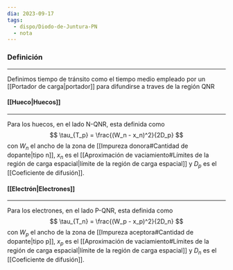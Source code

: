 ```yaml
---
dia: 2023-09-17
tags:
  - dispo/Diodo-de-Juntura-PN
  - nota
---
```

### Definición
---
Definimos tiempo de tránsito como el tiempo medio empleado por un [[Portador de carga|portador]] para difundirse a traves de la región QNR

#### [[Hueco|Huecos]]
---
Para los huecos, en el lado N-QNR, esta definida como $$ \tau_{T_p} = \frac{(W_n - x_n)^2}{2D_p} $$ con $W_n$ el ancho de la zona de [[Impureza donora#Cantidad de dopante|tipo n]], $x_n$ es el [[Aproximación de vaciamiento#Límites de la región de carga espacial|límite de la región de carga espacial]] y $D_p$ es el [[Coeficiente de difusión]].

#### [[Electrón|Electrones]]
---
Para los electrones, en el lado P-QNR, esta definida como $$ \tau_{T_n} = \frac{(W_p - x_p)^2}{2D_n} $$ con $W_p$ el ancho de la zona de [[Impureza aceptora#Cantidad de dopante|tipo p]], $x_p$ es el [[Aproximación de vaciamiento#Límites de la región de carga espacial|límite de la región de carga espacial]] y $D_n$ es el [[Coeficiente de difusión]].